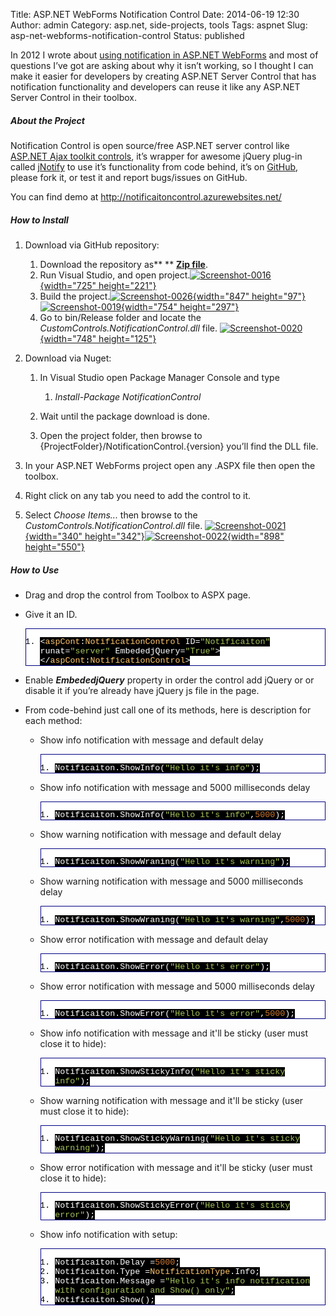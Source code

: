 Title: ASP.NET WebForms Notification Control
Date: 2014-06-19 12:30
Author: admin
Category: asp.net, side-projects, tools
Tags: aspnet
Slug: asp-net-webforms-notification-control
Status: published

In 2012 I wrote about [using notification in ASP.NET
WebForms](http://www.emadmokhtar.com/2012/02/using-notification-in-asp-net-webforms/)
and most of questions I’ve got are asking about why it isn’t working, so
I thought I can make it easier for developers by creating ASP.NET Server
Control that has notification functionality and developers can reuse it
like any ASP.NET Server Control in their toolbox.

##### About the Project

Notification Control is open source/free ASP.NET server control like
[ASP.NET Ajax toolkit
controls](http://www.asp.net/ajax/ajaxcontroltoolkit/samples//ajaxlibrary/AjaxControlToolkitSampleSite/),
it’s wrapper for awesome jQuery plug-in called
[jNotify](http://www.givainc.com/labs/jnotify_jquery_plugin.cfm) to use
it’s functionality from code behind, it’s on
[GitHub](https://github.com/EmadMokhtar/CustomControls.NotificationControl),
please fork it, or test it and report bugs/issues on GitHub.

You can find demo at <http://notificaitoncontrol.azurewebsites.net/>

##### How to Install

1.  Download via GitHub repository:
    1.  Download the repository as** ** [**Zip
        file**](https://github.com/EmadMokhtar/CustomControls.NotificationControl/archive/master.zip).
    2.  Run Visual Studio, and open
        project.[![Screenshot-0016](http://www.emadmokhtar.com/wp-content/uploads/Screenshot-0016_thumb1.png "Screenshot-0016"){width="725"
        height="221"}](http://www.emadmokhtar.com/wp-content/uploads/Screenshot-00161.png)
    3.  Build the
        project.[![Screenshot-0026](http://www.emadmokhtar.com/wp-content/uploads/Screenshot-0026_thumb1.png "Screenshot-0026"){width="847"
        height="97"}](http://www.emadmokhtar.com/wp-content/uploads/Screenshot-00261.png)[![Screenshot-0019](http://www.emadmokhtar.com/wp-content/uploads/Screenshot-0019_thumb1.png "Screenshot-0019"){width="754"
        height="297"}](http://www.emadmokhtar.com/wp-content/uploads/Screenshot-00191.png)
    4.  Go to bin/Release folder and locate the
        *CustomControls.NotificationControl.dll* file.
        [![Screenshot-0020](http://www.emadmokhtar.com/wp-content/uploads/Screenshot-0020_thumb2.png "Screenshot-0020"){width="748"
        height="125"}](http://www.emadmokhtar.com/wp-content/uploads/Screenshot-00202.png)

2.  Download via Nuget:
    1.  In Visual Studio open Package Manager Console and type
        1.  *Install-Package NotificationControl*

    2.  Wait until the package download is done.
    3.  Open the project folder, then browse to
        {ProjectFolder}/NotificationControl.{version} you’ll find the
        DLL file.

3.  In your ASP.NET WebForms project open any .ASPX file then open
    the toolbox.
4.  Right click on any tab you need to add the control to it.
5.  Select *Choose Items...* then browse to the
    *CustomControls.NotificationControl.dll* file.
    [![Screenshot-0021](http://www.emadmokhtar.com/wp-content/uploads/Screenshot-0021_thumb.png "Screenshot-0021"){width="340"
    height="342"}](http://www.emadmokhtar.com/wp-content/uploads/Screenshot-0021.png)[![Screenshot-0022](http://www.emadmokhtar.com/wp-content/uploads/Screenshot-0022_thumb.png "Screenshot-0022"){width="898"
    height="550"}](http://www.emadmokhtar.com/wp-content/uploads/Screenshot-0022.png)

##### How to Use

-   Drag and drop the control from Toolbox to ASPX page.
-   Give it an ID.
    <div
    id="scid:9ce6104f-a9aa-4a17-a79f-3a39532ebf7c:bc8a98d4-c172-43f4-8eec-49d5638f4872"
    class="wlWriterEditableSmartContent"
    style="float: none; padding-bottom: 0px; padding-top: 0px; padding-left: 0px; margin: 0px; display: inline; padding-right: 0px">

    <div
    style="border: #000080 1px solid; color: #000; font-family: 'Courier New', Courier, Monospace; font-size: 10pt">

    <div style="background: #fff; overflow: auto">

    1.  <span style="background:#000000;color:#ffffff">&lt;</span><span
        style="background:#000000;color:#ffc66d">aspCont</span><span
        style="background:#000000;color:#ffffff">:</span><span
        style="background:#000000;color:#ffc66d">NotificationControl</span><span
        style="background:#000000;color:#ffffff"> ID=</span><span
        style="background:#000000;color:#a5c25c">"Notificaiton"</span><span
        style="background:#000000;color:#ffffff"> runat=</span><span
        style="background:#000000;color:#a5c25c">"server"</span><span
        style="background:#000000;color:#ffffff">
        EmbededjQuery=</span><span
        style="background:#000000;color:#a5c25c">"True"</span><span
        style="background:#000000;color:#ffffff">&gt;&lt;/</span><span
        style="background:#000000;color:#ffc66d">aspCont</span><span
        style="background:#000000;color:#ffffff">:</span><span
        style="background:#000000;color:#ffc66d">NotificationControl</span><span
        style="background:#000000;color:#ffffff">&gt;</span>

    </div>

    </div>

    </div>

-   Enable ***EmbededjQuery*** property in order the control add jQuery
    or or disable it if you’re already have jQuery js file in the page.
-   From code-behind just call one of its methods, here is description
    for each method:
    -   Show info notification with message and default delay
        <div
        id="scid:9ce6104f-a9aa-4a17-a79f-3a39532ebf7c:6efa1c1e-ec8c-4a64-b9f4-f27ab968d5c7"
        class="wlWriterEditableSmartContent"
        style="float: none; padding-bottom: 0px; padding-top: 0px; padding-left: 0px; margin: 0px; display: inline; padding-right: 0px">

        <div
        style="border: #000080 1px solid; color: #000; font-family: 'Courier New', Courier, Monospace; font-size: 10pt">

        <div style="background: #fff; overflow: auto">

        1.  <span
            style="background:#000000;color:#ffffff">Notificaiton.ShowInfo(</span><span
            style="background:#000000;color:#a5c25c">"Hello it's
            info"</span><span
            style="background:#000000;color:#ffffff">);</span>

        </div>

        </div>

        </div>

    <!-- -->

    -   Show info notification with message and 5000 milliseconds delay
        <div
        id="scid:9ce6104f-a9aa-4a17-a79f-3a39532ebf7c:5cc8651d-c001-4fcc-a8a9-b615ad5ea387"
        class="wlWriterEditableSmartContent"
        style="float: none; padding-bottom: 0px; padding-top: 0px; padding-left: 0px; margin: 0px; display: inline; padding-right: 0px">

        <div
        style="border: #000080 1px solid; color: #000; font-family: 'Courier New', Courier, Monospace; font-size: 10pt">

        <div style="background: #fff; overflow: auto">

        1.  <span
            style="background:#000000;color:#ffffff">Notificaiton.ShowInfo(</span><span
            style="background:#000000;color:#a5c25c">"Hello it's
            info"</span><span
            style="background:#000000;color:#ffffff">,</span><span
            style="background:#000000;color:#cc7832">5000</span><span
            style="background:#000000;color:#ffffff">);</span>

        </div>

        </div>

        </div>

    <!-- -->

    -   Show warning notification with message and default delay
        <div
        id="scid:9ce6104f-a9aa-4a17-a79f-3a39532ebf7c:dde0b24b-269b-45ba-a272-71694125cc37"
        class="wlWriterEditableSmartContent"
        style="float: none; padding-bottom: 0px; padding-top: 0px; padding-left: 0px; margin: 0px; display: inline; padding-right: 0px">

        <div
        style="border: #000080 1px solid; color: #000; font-family: 'Courier New', Courier, Monospace; font-size: 10pt">

        <div style="background: #fff; overflow: auto">

        1.  <span
            style="background:#000000;color:#ffffff">Notificaiton.ShowWraning(</span><span
            style="background:#000000;color:#a5c25c">"Hello it's
            warning"</span><span
            style="background:#000000;color:#ffffff">);</span>

        </div>

        </div>

        </div>

    <!-- -->

    -   Show warning notification with message and 5000 milliseconds
        delay
        <div
        id="scid:9ce6104f-a9aa-4a17-a79f-3a39532ebf7c:dc5f456e-b982-43ae-bf2d-a6a0d65d119f"
        class="wlWriterEditableSmartContent"
        style="float: none; padding-bottom: 0px; padding-top: 0px; padding-left: 0px; margin: 0px; display: inline; padding-right: 0px">

        <div
        style="border: #000080 1px solid; color: #000; font-family: 'Courier New', Courier, Monospace; font-size: 10pt">

        <div style="background: #fff; overflow: auto">

        1.  <span
            style="background:#000000;color:#ffffff">Notificaiton.ShowWraning(</span><span
            style="background:#000000;color:#a5c25c">"Hello it's
            warning"</span><span
            style="background:#000000;color:#ffffff">,</span><span
            style="background:#000000;color:#cc7832">5000</span><span
            style="background:#000000;color:#ffffff">);</span>

        </div>

        </div>

        </div>

    <!-- -->

    -   Show error notification with message and default delay
        <div
        id="scid:9ce6104f-a9aa-4a17-a79f-3a39532ebf7c:f5e3c44d-be69-4c43-b9a3-3b55d19455bf"
        class="wlWriterEditableSmartContent"
        style="float: none; padding-bottom: 0px; padding-top: 0px; padding-left: 0px; margin: 0px; display: inline; padding-right: 0px">

        <div
        style="border: #000080 1px solid; color: #000; font-family: 'Courier New', Courier, Monospace; font-size: 10pt">

        <div style="background: #fff; overflow: auto">

        1.  <span
            style="background:#000000;color:#ffffff">Notificaiton.ShowError(</span><span
            style="background:#000000;color:#a5c25c">"Hello it's
            error"</span><span
            style="background:#000000;color:#ffffff">);</span>

        </div>

        </div>

        </div>

    <!-- -->

    -   Show error notification with message and 5000 milliseconds delay
        <div
        id="scid:9ce6104f-a9aa-4a17-a79f-3a39532ebf7c:e0770450-1ad8-4479-a67e-fad9d5225729"
        class="wlWriterEditableSmartContent"
        style="float: none; padding-bottom: 0px; padding-top: 0px; padding-left: 0px; margin: 0px; display: inline; padding-right: 0px">

        <div
        style="border: #000080 1px solid; color: #000; font-family: 'Courier New', Courier, Monospace; font-size: 10pt">

        <div style="background: #fff; overflow: auto">

        1.  <span
            style="background:#000000;color:#ffffff">Notificaiton.ShowError(</span><span
            style="background:#000000;color:#a5c25c">"Hello it's
            error"</span><span
            style="background:#000000;color:#ffffff">,</span><span
            style="background:#000000;color:#cc7832">5000</span><span
            style="background:#000000;color:#ffffff">);</span>

        </div>

        </div>

        </div>

    <!-- -->

    -   Show info notification with message and it'll be sticky (user
        must close it to hide):
        <div
        id="scid:9ce6104f-a9aa-4a17-a79f-3a39532ebf7c:9ef15cc2-c3be-4d48-aa33-31e2a3c3d4ab"
        class="wlWriterEditableSmartContent"
        style="float: none; padding-bottom: 0px; padding-top: 0px; padding-left: 0px; margin: 0px; display: inline; padding-right: 0px">

        <div
        style="border: #000080 1px solid; color: #000; font-family: 'Courier New', Courier, Monospace; font-size: 10pt">

        <div style="background: #fff; overflow: auto">

        1.  <span
            style="background:#000000;color:#ffffff">Notificaiton.ShowStickyInfo(</span><span
            style="background:#000000;color:#a5c25c">"Hello it's sticky
            info"</span><span
            style="background:#000000;color:#ffffff">);</span>

        </div>

        </div>

        </div>

    <!-- -->

    -   Show warning notification with message and it'll be sticky (user
        must close it to hide):
        <div
        id="scid:9ce6104f-a9aa-4a17-a79f-3a39532ebf7c:9eb37912-d771-474a-89df-1d5fd3c1602a"
        class="wlWriterEditableSmartContent"
        style="float: none; padding-bottom: 0px; padding-top: 0px; padding-left: 0px; margin: 0px; display: inline; padding-right: 0px">

        <div
        style="border: #000080 1px solid; color: #000; font-family: 'Courier New', Courier, Monospace; font-size: 10pt">

        <div style="background: #fff; overflow: auto">

        1.  <span
            style="background:#000000;color:#ffffff">Notificaiton.ShowStickyWarning(</span><span
            style="background:#000000;color:#a5c25c">"Hello it's sticky
            warning"</span><span
            style="background:#000000;color:#ffffff">);</span>

        </div>

        </div>

        </div>

    <!-- -->

    -   Show error notification with message and it'll be sticky (user
        must close it to hide):
        <div
        id="scid:9ce6104f-a9aa-4a17-a79f-3a39532ebf7c:fdf5a932-67eb-427d-965d-bac0455aacde"
        class="wlWriterEditableSmartContent"
        style="float: none; padding-bottom: 0px; padding-top: 0px; padding-left: 0px; margin: 0px; display: inline; padding-right: 0px">

        <div
        style="border: #000080 1px solid; color: #000; font-family: 'Courier New', Courier, Monospace; font-size: 10pt">

        <div style="background: #fff; overflow: auto">

        1.  <span
            style="background:#000000;color:#ffffff">Notificaiton.ShowStickyError(</span><span
            style="background:#000000;color:#a5c25c">"Hello it's sticky
            error"</span><span
            style="background:#000000;color:#ffffff">);</span>

        </div>

        </div>

        </div>

    <!-- -->

    -   Show info notification with setup:
        <div
        id="scid:9ce6104f-a9aa-4a17-a79f-3a39532ebf7c:1e17f21d-473a-4997-9147-ad8490a7a120"
        class="wlWriterEditableSmartContent"
        style="float: none; padding-bottom: 0px; padding-top: 0px; padding-left: 0px; margin: 0px; display: inline; padding-right: 0px">

        <div
        style="border: #000080 1px solid; color: #000; font-family: 'Courier New', Courier, Monospace; font-size: 10pt">

        <div style="background: #fff; overflow: auto">

        1.  <span
            style="background:#000000;color:#ffffff">Notificaiton.Delay
            =</span><span
            style="background:#000000;color:#cc7832">5000</span><span
            style="background:#000000;color:#ffffff">;</span>
        2.  <span
            style="background:#000000;color:#ffffff">Notificaiton.Type
            =</span><span
            style="background:#000000;color:#ffc66d">NotificationType</span><span
            style="background:#000000;color:#ffffff">.Info;</span>
        3.  <span
            style="background:#000000;color:#ffffff">Notificaiton.Message
            =</span><span
            style="background:#000000;color:#a5c25c">"Hello it's info
            notification with configuration and Show() only"</span><span
            style="background:#000000;color:#ffffff">;</span>
        4.  <span
            style="background:#000000;color:#ffffff">Notificaiton.Show();</span>

        </div>

        </div>

        </div>

